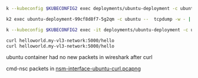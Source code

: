 
```bash
k --kubeconfig $KUBECONFIG2 exec deployments/ubuntu-deployment -c ubuntu -- apt install tcpdump
```

```bash
k2 exec ubuntu-deployment-99cf8d8f7-5g2qm -c ubuntu --  tcpdump -w - | wireshark -k -i -
```

```bash
k --kubeconfig $KUBECONFIG2 exec -it deployments/ubuntu-deployment -c ubuntu -- bash
```


```bash
curl helloworld.my-vl3-network:5000/hello
curl helloworld.my-vl3-network:5000/hello
```

ubuntu container had no new packets in wireshark after curl

cmd-nsc packets in [nsm-interface-ubuntu-curl.pcapng](./nsm-interface-ubuntu-curl.pcapng)
